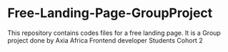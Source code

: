 # Free-Landing-Page-GroupProject
This repository contains codes files for a free landing page. 
It is a Group project done by Axia Africa Frontend developer Students Cohort 2